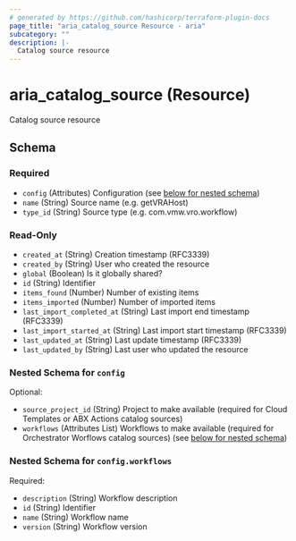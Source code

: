 ```yaml
---
# generated by https://github.com/hashicorp/terraform-plugin-docs
page_title: "aria_catalog_source Resource - aria"
subcategory: ""
description: |-
  Catalog source resource
---
```


# aria_catalog_source (Resource)

Catalog source resource



<!-- schema generated by tfplugindocs -->
## Schema

### Required

- `config` (Attributes) Configuration (see [below for nested schema](#nestedatt--config))
- `name` (String) Source name (e.g. getVRAHost)
- `type_id` (String) Source type (e.g. com.vmw.vro.workflow)

### Read-Only

- `created_at` (String) Creation timestamp (RFC3339)
- `created_by` (String) User who created the resource
- `global` (Boolean) Is it globally shared?
- `id` (String) Identifier
- `items_found` (Number) Number of existing items
- `items_imported` (Number) Number of imported items
- `last_import_completed_at` (String) Last import end timestamp (RFC3339)
- `last_import_started_at` (String) Last import start timestamp (RFC3339)
- `last_updated_at` (String) Last update timestamp (RFC3339)
- `last_updated_by` (String) Last user who updated the resource

<a id="nestedatt--config"></a>
### Nested Schema for `config`

Optional:

- `source_project_id` (String) Project to make available (required for Cloud Templates or ABX Actions catalog sources)
- `workflows` (Attributes List) Workflows to make available (required for Orchestrator Worflows catalog sources) (see [below for nested schema](#nestedatt--config--workflows))

<a id="nestedatt--config--workflows"></a>
### Nested Schema for `config.workflows`

Required:

- `description` (String) Workflow description
- `id` (String) Identifier
- `name` (String) Workflow name
- `version` (String) Workflow version
